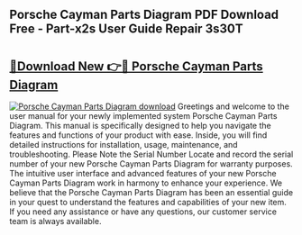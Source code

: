 ## Porsche Cayman Parts Diagram PDF Download Free - Part-x2s User Guide Repair 3s30T

# <h2><a href="http://dfr04e.blite.top/?on=Porsche+Cayman+Parts+Diagram">🔗Download New 👉🔴 Porsche Cayman Parts Diagram</a></h2>

[![Porsche Cayman Parts Diagram download](https://i.imgur.com/lujVjoI.png)](http://dfr04e.blite.top/?on=Porsche+Cayman+Parts+Diagram)
Greetings and welcome to the user manual for your newly implemented system Porsche Cayman Parts Diagram. This manual is specifically designed to help you navigate the features and functions of your product with ease. Inside, you will find detailed instructions for installation, usage, maintenance, and troubleshooting. Please Note the Serial Number Locate and record the serial number of your new Porsche Cayman Parts Diagram for warranty purposes. The intuitive user interface and advanced features of your new Porsche Cayman Parts Diagram work in harmony to enhance your experience. We believe that the Porsche Cayman Parts Diagram has been an essential guide in your quest to understand the features and capabilities of your new item. If you need any assistance or have any questions, our customer service team is always available.
